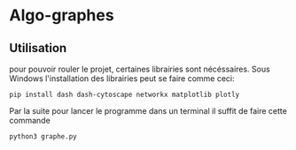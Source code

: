 # Algo-graphes




## Utilisation

pour pouvoir rouler le projet, certaines librairies sont nécéssaires. Sous Windows l'installation des librairies peut se faire comme ceci:

```
pip install dash dash-cytoscape networkx matplotlib plotly
```

Par la suite pour lancer le programme dans un terminal il suffit de faire cette commande
``` 
python3 graphe.py
```